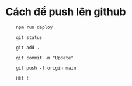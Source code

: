 # Cách để push lên github

```
    npm run deploy

    git status

    git add .

    git commit -m "Update"

    git push -f origin main

    Hết !
```
